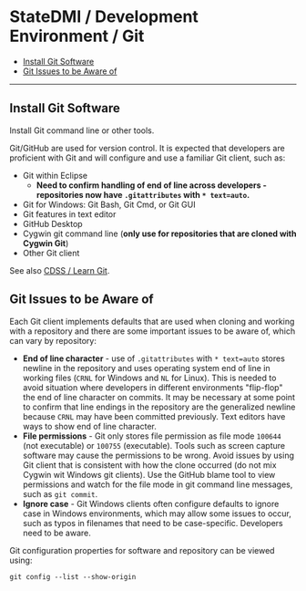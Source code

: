 # StateDMI / Development Environment / Git #

* [Install Git Software](#install-git-software)
* [Git Issues to be Aware of](#git-issues-to-be-aware-of)

---------------

## Install Git Software ##

Install Git command line or other tools.

Git/GitHub are used for version control.
It is expected that developers are proficient with Git and will configure and use a familiar Git client, such as:

* Git within Eclipse
	+ **Need to confirm handling of end of line across developers - repositories now have `.gitattributes` with `* text=auto`.**
* Git for Windows:  Git Bash, Git Cmd, or Git GUI
* Git features in text editor
* GitHub Desktop
* Cygwin git command line (**only use for repositories that are cloned with Cygwin Git**)
* Other Git client

See also [CDSS / Learn Git](http://opencdss.state.co.us/cdss-learn-git/03-lesson-install/overview/).

## Git Issues to be Aware of ##

Each Git client implements defaults that are used when cloning and working with a repository and there are some important
issues to be aware of, which can vary by repository:

* **End of line character** - use of `.gitattributes` with `* text=auto` stores newline in the repository and uses operating system
end of line in working files (`CRNL` for Windows and `NL` for Linux).
This is needed to avoid situation where developers in different environments "flip-flop" the end of line character on commits.
It may be necessary at some point to confirm that line endings in the repository are the generalized newline because `CRNL`
may have been committed previously.  Text editors have ways to show end of line character.
* **File permissions** - Git only stores file permission as file mode `100644` (not executable) or `100755` (executable).
Tools such as screen capture software may cause the permissions to be wrong.
Avoid issues by using Git client that is consistent with how the clone occurred (do not mix Cygwin wit Windows git clients).
Use the GitHub blame tool to view permissions and watch for the file mode in git command line messages, such as `git commit`.
* **Ignore case** - Git Windows clients often configure defaults to ignore case in Windows environments,
which may allow some issues to occur, such as typos in filenames that need to be case-specific.
Developers need to be aware.

Git configuration properties for software and repository can be viewed using:

```
git config --list --show-origin
```
